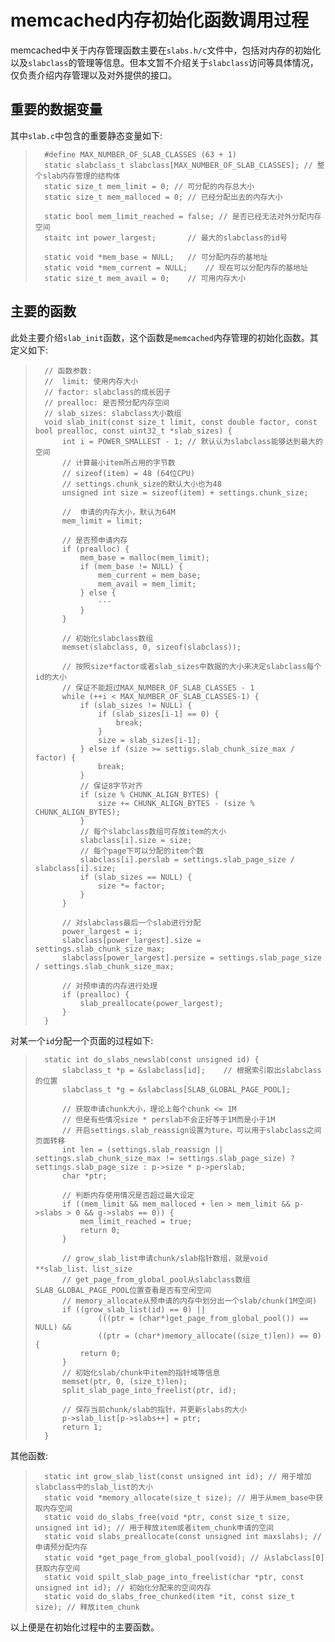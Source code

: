 memcached内存初始化函数调用过程
===================================
memcached中关于内存管理函数主要在`slabs.h/c`文件中，包括对内存的初始化以及`slabclass`的管理等信息。但本文暂不介绍关于`slabclass`访问等具体情况，仅负责介绍内存管理以及对外提供的接口。

重要的数据变量
-------------------------------------
其中`slab.c`中包含的重要静态变量如下:
>```
>	#define MAX_NUMBER_OF_SLAB_CLASSES (63 + 1)
>	static slabclass_t slabclass[MAX_NUMBER_OF_SLAB_CLASSES]; // 整个slab内存管理的结构体
>	static size_t mem_limit = 0; // 可分配的内存总大小
>	static size_t mem_malloced = 0; // 已经分配出去的内存大小
>	
>	static bool mem_limit_reached = false; // 是否已经无法对外分配内存空间
>	staitc int power_largest;		// 最大的slabclass的id号
>	
>	static void *mem_base = NULL;	// 可分配内存的基地址
>	static void *mem_current = NULL;	// 现在可以分配内存的基地址
>	static size_t mem_avail = 0;	// 可用内存大小
>```

主要的函数
--------------------------------------
此处主要介绍`slab_init`函数，这个函数是`memcached`内存管理的初始化函数。其定义如下:
>```
>	// 函数参数:
>	//	limit: 使用内存大小
>	// factor: slabclass的成长因子
>	// prealloc: 是否预分配内存空间
>	// slab_sizes: slabclass大小数组
>	void slab_init(const size_t limit, const double factor, const bool prealloc, const uint32_t *slab_sizes) {
>		int i = POWER_SMALLEST - 1;	// 默认认为slabclass能够达到最大的空间
>		// 计算最小item所占用的字节数
>		// sizeof(item) = 48 (64位CPU)
>		// settings.chunk_size的默认大小也为48
>		unsigned int size = sizeof(item) + settings.chunk_size;
>	
>		//	申请的内存大小，默认为64M
>		mem_limit = limit;
>		
>		// 是否预申请内存
>		if (prealloc) {
>			mem_base = malloc(mem_limit);
>			if (mem_base != NULL) {
>				mem_current = mem_base;
>				mem_avail = mem_limit;
>			} else {
>				···
>			} 
>		}
>
>		// 初始化slabclass数组
>		memset(slabclass, 0, sizeof(slabclass));
>		
>		// 按照size*factor或者slab_sizes中数据的大小来决定slabclass每个id的大小
>		// 保证不能超过MAX_NUMBER_OF_SLAB_CLASSES - 1
>		while (++i < MAX_NUMBER_OF_SLAB_CLASSES-1) {
>			if (slab_sizes != NULL) {
>				if (slab_sizes[i-1] == 0) {
>					break;
>				}
>				size = slab_sizes[i-1];
>			} else if (size >= settigs.slab_chunk_size_max / factor) {
>				break;
>			}
>			// 保证8字节对齐
>			if (size % CHUNK_ALIGN_BYTES) {
>				size += CHUNK_ALIGN_BYTES - (size % CHUNK_ALIGN_BYTES);
>			}
>			// 每个slabclass数组可存放item的大小
>			slabclass[i].size = size;
>			// 每个page下可以分配的item个数
>			slabclass[i].perslab = settings.slab_page_size / slabclass[i].size;
>			if (slab_sizes == NULL) {
>				size *= factor;
>			}
>		}
>		
>		// 对slabclass最后一个slab进行分配
>		power_largest = i;
>		slabclass[power_largest].size = settings.slab_chunk_size_max;
>		slabclass[power_largest].persize = settings.slab_page_size / settings.slab_chunk_size_max;
>		
>		// 对预申请的内存进行处理
>		if (prealloc) {
>			slab_preallocate(power_largest);
>		}
>	}
>```

对某一个`id`分配一个页面的过程如下:
>```
>	static int do_slabs_newslab(const unsigned id) {
>		slabclass_t *p = &slabclass[id];	// 根据索引取出slabclass的位置
>		slabclass_t *g = &slabclass[SLAB_GLOBAL_PAGE_POOL];
>		
>		// 获取申请chunk大小，理论上每个chunk <= 1M
>		// 但是有些情况size * perslab不会正好等于1M而是小于1M
>		// 开启settings.slab_reassign设置为ture，可以用于slabclass之间页面转移
>		int len = (settings.slab_reassign || settings.slab_chunk_size_max != settings.slab_page_size) ? settings.slab_page_size : p->size * p->perslab;
>		char *ptr;
>		
>		// 判断内存使用情况是否超过最大设定
>		if ((mem_limit && mem_malloced + len > mem_limit && p->slabs > 0 && g->slabs == 0)) {
>			mem_limit_reached = true;
>			return 0;
>		}
>		
>		// grow_slab_list申请chunk/slab指针数组，就是void **slab_list、list_size
>		// get_page_from_global_pool从slabclass数组SLAB_GLOBAL_PAGE_POOL位置查看是否有空闲空间
>		// memory_allocate从预申请的内存中划分出一个slab/chunk(1M空间)
>		if ((grow_slab_list(id) == 0) ||
>				(((ptr = (char*)get_page_from_global_pool()) == NULL) &&
>				((ptr = (char*)memory_allocate((size_t)len)) == 0) {
>			return 0;
>		}
>		// 初始化slab/chunk中item的指针域等信息
>		memset(ptr, 0, (size_t)len);
>		split_slab_page_into_freelist(ptr, id);
>		
>		// 保存当前chunk/slab的指针，并更新slabs的大小
>		p->slab_list[p->slabs++] = ptr;
>		return 1;
>	}
>```

其他函数:
>```
>	static int grow_slab_list(const unsigned int id); // 用于增加slabclass中的slab_list的大小
>	static void *memory_allocate(size_t size); // 用于从mem_base中获取内存空间
>	static void do_slabs_free(void *ptr, const size_t size, unsigned int id); // 用于释放item或者item_chunk申请的空间
>	static void slabs_preallocate(const unsigned int maxslabs); // 申请预分配内存
>	static void *get_page_from_global_pool(void); // 从slabclass[0]获取内存空间
>	static void spilt_slab_page_into_freelist(char *ptr, const unsigned int id); // 初始化分配来的空间内存
>	static void do_slabs_free_chunked(item *it, const size_t size); // 释放item_chunk
>```

以上便是在初始化过程中的主要函数。